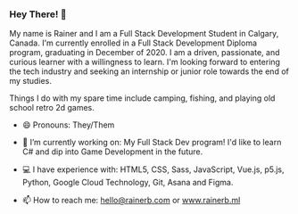 ### Hey There! 👋

My name is Rainer and I am a Full Stack Development Student in Calgary, Canada. I'm currently
enrolled in a Full Stack Development Diploma program, graduating in December of 2020. I am a driven, passionate, 
and curious learner with a willingness to learn. I'm looking forward to entering the tech industry and seeking an 
internship or junior role towards the end of my studies.

Things I do with my spare time include camping, fishing, and playing old school retro 2d games. 


- 😄  Pronouns: They/Them

- 🔭  I’m currently working on: My Full Stack Dev program! I'd like to learn C# and dip into Game Development in the future.

- 💻  I have experience with: HTML5, CSS, Sass, JavaScript, Vue.js, p5.js, Python, Google Cloud Technology, Git, Asana and Figma.

- 📫  How to reach me: hello@rainerb.com or www.rainerb.ml


